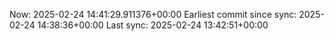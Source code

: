 Now: 2025-02-24 14:41:29.911376+00:00 Earliest commit since sync: 2025-02-24 14:38:36+00:00 Last sync: 2025-02-24 13:42:51+00:00
